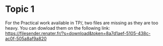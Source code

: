 # Topic 1

For the Practical work available in TP/, two files are missing as they are too heavy. You can dowload them on the following link:
https://filesender.renater.fr/?s=download&token=8a7d1aef-5105-438c-ac0f-505a8af9a820
